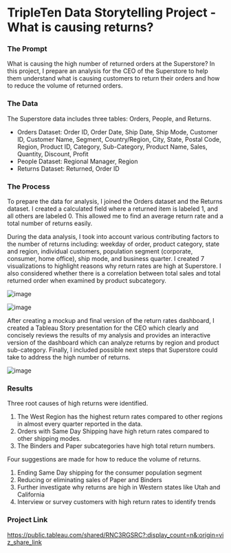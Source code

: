 # TripleTen Data Storytelling Project - What is causing returns?

### The Prompt
What is causing the high number of returned orders at the Superstore? In this project, I prepare an analysis for the CEO of the Superstore to help them understand what is causing customers to return their orders and how to reduce the volume of returned orders. 

### The Data
The Superstore data includes three tables: Orders, People, and Returns. 

- Orders Dataset:   Order ID, Order Date, Ship Date, Ship Mode, Customer ID, Customer Name, Segment, Country/Region, City, State, Postal Code, Region, Product ID, Category, Sub-Category, Product Name, Sales, Quantity, Discount, Profit
- People Dataset: Regional Manager, Region
- Returns Dataset: Returned, Order ID
  
### The Process
To prepare the data for analysis, I joined the Orders dataset and the Returns dataset. I created a calculated field where a returned item is labeled 1, and all others are labeled 0. This allowed me to find an average return rate and a total number of returns easily. 

During the data analysis, I took into account various contributing factors to the number of returns including: weekday of order, product category, state and region, individual customers, population segment (corporate, consumer, home office), ship mode, and business quarter. I created 7 visualizations to highlight reasons why return rates are high at Superstore. I also considered whether there is a correlation between total sales and total returned order when examined by product subcategory.

![image](https://github.com/user-attachments/assets/f3236e29-a720-4c0c-9290-9669818f9773)


![image](https://github.com/user-attachments/assets/2b32c2b6-af5d-4139-9b95-d91f1be59029)

After creating a mockup and final version of the return rates dashboard, I created a Tableau Story presentation for the CEO which clearly and concisely reviews the results of my analysis and provides an interactive version of the dashboard which can analyze returns by region and product sub-category. Finally, I included possible next steps that Superstore could take to address the high number of returns.

![image](https://github.com/user-attachments/assets/fd413617-912a-42d6-b2ce-8e172cdc0cd7)

### Results
Three root causes of high returns were identified. 
  1. The West Region has the highest return rates compared to other regions in almost every quarter reported in the data. 
  2. Orders with Same Day Shipping have high return rates compared to other shipping modes.
  3. The Binders and Paper subcategories have high total return numbers. 

Four suggestions are made for how to reduce the volume of returns.
  1. Ending Same Day shipping for the consumer population segment
  2. Reducing or eliminating sales of Paper and Binders
  3. Further investigate why returns are high in Western states like Utah and California
  4. Interview or survey customers with high return rates to identify trends

### Project Link
https://public.tableau.com/shared/RNC3RGSRC?:display_count=n&:origin=viz_share_link
